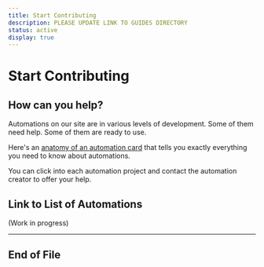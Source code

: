 ```yaml
---
title: Start Contributing
description: PLEASE UPDATE LINK TO GUIDES DIRECTORY
status: active
display: true
---
```


# Start Contributing

## How can you help?
Automations on our site are in various levels of development. Some of them need help. Some of them are ready to use. 

Here's an [anatomy of an automation card](https://100automations.github.io/Website/guides/project_card_anatomy.html) that tells you exactly everything you need to know about automations.

You can click into each automation project and contact the automation creator to offer your help.

## Link to List of Automations
(Work in progress)

---
## End of File
